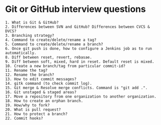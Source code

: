 # Git or GitHub interview questions

    1. What is Git & GitHub?
    2. Differences between SVN and GitHub? Differences between CVCS & DVCS?
    3. Branching strategy?
    4. Command to create/delete/rename a tag?
    5. Command to create/delete/rename a branch?
    6. Once git push is done, how to configure a Jenkins job as to run automatically.
    8. Diff between reset, revert, rebasae.
    9. Diff between soft, mixed, hard in reset. Default reset is mixed.
    10. Create a new branch/tag from particular commit-id?
    11. Rename the tag?
    12. Rename the branch?
    13. How to edit commit messages?
    14. gitk command (to check commit log).
    15. Git merge & Resolve merge conflicts. Command is "git add .".
    16. Git unstaged & staged areas?
    17. Move a repository from one organization to another organization.
    18. How to create an orphan branch.
    19. How/why to fork?
    20. What is pull request?
    21. How to protect a branch?
    22. Commit hooks?
    
